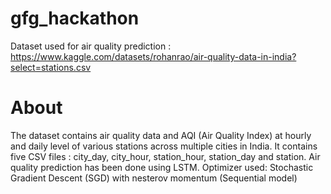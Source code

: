 # gfg_hackathon
Dataset used for air quality prediction : https://www.kaggle.com/datasets/rohanrao/air-quality-data-in-india?select=stations.csv
# About
The dataset contains air quality data and AQI (Air Quality Index) at hourly and daily level of various stations across multiple cities in India. It contains five CSV files : city_day, city_hour, station_hour, station_day and station.
Air quality prediction has been done using LSTM. Optimizer used: Stochastic Gradient Descent (SGD) with nesterov momentum (Sequential model)
